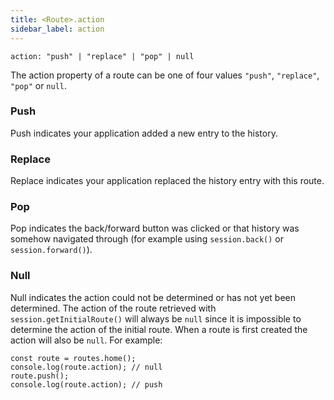 ```yaml
---
title: <Route>.action
sidebar_label: action
---
```


```tsx
action: "push" | "replace" | "pop" | null
```

The action property of a route can be one of four values `"push"`, `"replace"`, `"pop"` or `null`.

### Push

Push indicates your application added a new entry to the history.

### Replace

Replace indicates your application replaced the history entry with this route.

### Pop

Pop indicates the back/forward button was clicked or that history was somehow navigated through (for example using `session.back()` or `session.forward()`).

### Null

Null indicates the action could not be determined or has not yet been determined. The action of the route retrieved with `session.getInitialRoute()` will always be `null` since it is impossible to determine the action of the initial route. When a route is first created the action will also be `null`. For example:

```tsx
const route = routes.home();
console.log(route.action); // null
route.push();
console.log(route.action); // push
```
